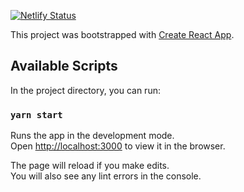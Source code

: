 [![Netlify Status](https://api.netlify.com/api/v1/badges/bfa51e6c-565b-455f-a1cb-d3d30ec1422a/deploy-status)](https://app.netlify.com/sites/dondi-ui/deploys)

This project was bootstrapped with [Create React App](https://github.com/facebook/create-react-app).

## Available Scripts

In the project directory, you can run:

### `yarn start`

Runs the app in the development mode.<br />
Open [http://localhost:3000](http://localhost:3000) to view it in the browser.

The page will reload if you make edits.<br />
You will also see any lint errors in the console.


